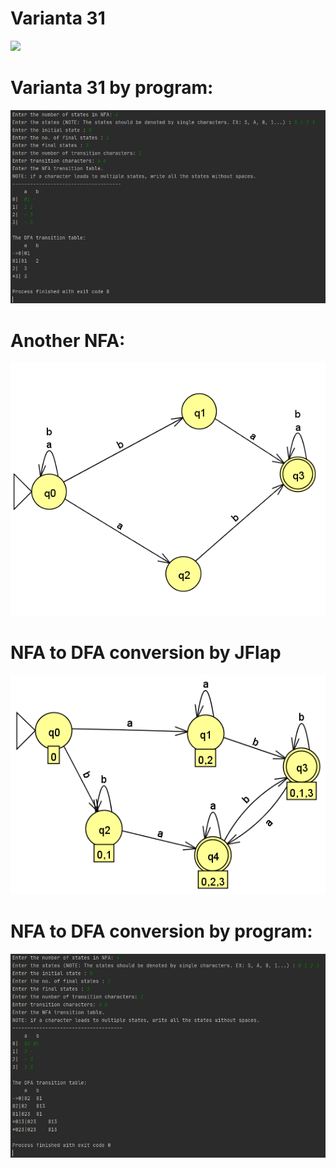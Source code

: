 # Varianta 31

![](https://github.com/encodedemotions/lpfcok/blob/main/Lab2/ss/screen1.HEIC)

# Varianta 31 by program:

![](https://github.com/encodedemotions/lpfcok/blob/main/Lab2/ss/screen2.png)

# Another NFA:

![](https://github.com/encodedemotions/lpfcok/blob/main/Lab2/ss/screen3.png)

# NFA to DFA conversion by JFlap

![](https://github.com/encodedemotions/lpfcok/blob/main/Lab2/ss/screen4.png)

# NFA to DFA conversion by program:

![](https://github.com/encodedemotions/lpfcok/blob/main/Lab2/ss/screen5.png)


